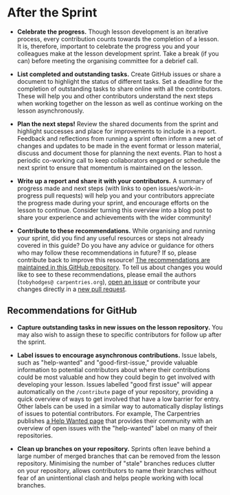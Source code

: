 # After the Sprint

- **Celebrate the progress.**
  Though lesson development is an iterative process, every contribution counts towards the completion of a lesson. 
  It is, therefore, important to celebrate the progress you and your colleagues make at the lesson development sprint.
  Take a break (if you can) before meeting the organising committee for a debrief call.
 
- **List completed and outstanding tasks.**
  Create GitHub issues or share a document to highlight the status of different tasks.
  Set a deadline for the completion of outstanding tasks to share online with all the contributors.
  These will help you and other contributors understand the next steps when working together on the lesson as well as continue working on the lesson asynchronously.
  
- **Plan the next steps!**
    Review the shared documents from the sprint and highlight successes and place for improvements to include in a report.
    Feedback and reflections from running a sprint often inform a new set of changes and updates to be made in the event format or lesson material, discuss and document those for planning the next events.
  Plan to host a periodic co-working call to keep collaborators engaged or schedule the next sprint to
  ensure that momentum is maintained on the lesson.

- **Write up a report and share it with your contributors.**
  A summary of progress made and next steps (with links to open issues/work-in-progress pull requests)
  will help you and your contributors appreciate the progress made during your sprint,
  and encourage efforts on the lesson to continue.
  Consider turning this overview into a blog post to share your experience and achievements with the wider community!

- **Contribute to these recommendations.**
  While organising and running your sprint, did you find any useful resources or steps not already covered
  in this guide?
  Do you have any advice or guidance for others who may follow these recommendations in future?
  If so, please contribute back to improve this resource!
  [The recommendations are maintained in this GitHub repository](https://github.com/tobyhodges/lesson-sprint-recommendations).
  To tell us about changes you would like to see to these recommendations,
  please email the authors (`tobyhodges@ carpentries.org`),
  [open an issue](https://github.com/tobyhodges/lesson-sprint-recommendations/issues/new)
  or contribute your changes directly in a [new pull request](https://github.com/tobyhodges/lesson-sprint-recommendations/pulls).

## Recommendations for GitHub

- **Capture outstanding tasks in new issues on the lesson repository.**
  You may also wish to assign these to specific contributors for follow up after the sprint.

- **Label issues to encourage asynchronous contributions.**
  Issue labels, such as "help-wanted" and "good-first-issue," provide valuable information to potential contributors
  about where their contributions could be most valuable and how they could begin to get involved with developing
  your lesson.
  Issues labelled "good first issue" will appear automatically on the `/contribute` page of your repository,
  providing a quick overview of ways to get involved that have a low barrier for entry.
  Other labels can be used in a similar way to automatically display listings of issues to potential contributors.
  For example, The Carpentries publishes [a Help Wanted page](https://carpentries.org/help-wanted-issues/) that provides their community with an overview of
  open issues with the "help-wanted" label on many of their repositories.

- **Clean up branches on your repository.**
  Sprints often leave behind a large number of merged branches that can be removed from the lesson repository.
  Minimising the number of "stale" branches reduces clutter on your repository, allows contributors to name their branches without fear of an unintentional clash
  and helps people working with local branches.
